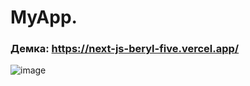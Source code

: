 # MyApp.

### Демка: https://next-js-beryl-five.vercel.app/

![image](https://github.com/ffrss/next-js/assets/102175392/cb4ba7f4-456e-47e8-8d50-f1406ef21fe1)
